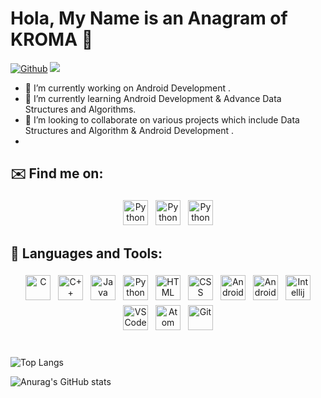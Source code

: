 

# Hola, My Name is an Anagram of KROMA 👋
[![Github](https://img.shields.io/github/followers/Omkar-Ghongade?label=Follow&style=social)](https://github.com/Omkar-Ghongade)  ![](https://visitor-badge.laobi.icu/badge?page_id=Omkar-Ghongade.Omkar-Ghongade) 




- 🔭 I’m currently working on Android Development .
- 🌱 I’m currently learning Android Development & Advance Data Structures and Algorithms.
- 👯 I’m looking to collaborate on various projects which include Data Structures and Algorithm & Android Development .
-

## ✉️ Find me on:
<p align="center">
 <a href="https://www.linkedin.com/in/omkar-ghongade-723247214/" target="_blank" rel="noopener noreferrer"> <img src="https://cdn.jsdelivr.net/npm/simple-icons@v3/icons/linkedin.svg" alt="Python" height="40" style="vertical-align:top; margin:4px"></a> 
 <a href="mailto:
omkarsubhashghongade21@gmail.com"> <img src="https://cdn.jsdelivr.net/npm/simple-icons@v3/icons/gmail.svg" alt="Python" height="40" style="vertical-align:top; margin:4px"></a> 
 <a href="https://www.instagram.com/_.kroma._/" target="_blank" rel="noopener noreferrer"> <img src="https://cdn.jsdelivr.net/npm/simple-icons@v3/icons/instagram.svg" alt="Python" height="40" style="vertical-align:top; margin:4px"></a>
</p>


## 🧰 Languages and Tools:
<p align="center">
<img src="https://github.com/yurijserrano/Github-Profile-Readme-Logos/blob/master/programming%20languages/c.svg" alt="C" height="40" style="vertical-align:top; margin:4px">
<img src="https://github.com/yurijserrano/Github-Profile-Readme-Logos/blob/master/programming%20languages/c%2B%2B.svg" alt="C++" height="40" style="vertical-align:top; margin:4px">
<img src="https://github.com/yurijserrano/Github-Profile-Readme-Logos/blob/master/programming%20languages/java.svg" alt="Java" height="40" style="vertical-align:top; margin:4px">
<img src="https://github.com/yurijserrano/Github-Profile-Readme-Logos/blob/master/programming%20languages/python.svg" alt="Python" height="40" style="vertical-align:top; margin:4px">
 <img src="https://github.com/yurijserrano/Github-Profile-Readme-Logos/blob/master/others/html.svg" alt="HTML" height="40" style="vertical-align:top; margin:4px">
 <img src="https://github.com/yurijserrano/Github-Profile-Readme-Logos/blob/master/others/css.svg" alt="CSS" height="40" style="vertical-align:top; margin:4px">
 <img src="https://github.com/yurijserrano/Github-Profile-Readme-Logos/blob/master/ides/android-studio.svg" alt="Android-Studio" height="40" style="vertical-align:top; margin:4px">
  <img src="https://github.com/yurijserrano/Github-Profile-Readme-Logos/blob/master/frameworks/android.svg" alt="Android" height="40" style="vertical-align:top; margin:4px">
 <img src="https://github.com/yurijserrano/Github-Profile-Readme-Logos/blob/master/ides/pycharm.svg" alt="Intellij" height="40" style="vertical-align:top; margin:4px">
 <img src="https://github.com/yurijserrano/Github-Profile-Readme-Logos/blob/master/text%20editors/vscode.svg" alt="VSCode" height="40" style="vertical-align:top; margin:4px">
 <img src="https://github.com/yurijserrano/Github-Profile-Readme-Logos/blob/master/text%20editors/atom.svg" alt="Atom" height="40" style="vertical-align:top; margin:4px">

 <img src="https://github.com/yurijserrano/Github-Profile-Readme-Logos/blob/master/cloud/github.svg" alt="Git" height="40" style="vertical-align:top; margin:4px">
 
</p>

#
![Top Langs](https://github-readme-stats.vercel.app/api/top-langs/?username=CharalambosIoannou&theme=tokyonight)

![Anurag's GitHub stats](https://github-readme-stats.vercel.app/api?username=Omkar-Ghongade&show_icons=true&theme=radical)







